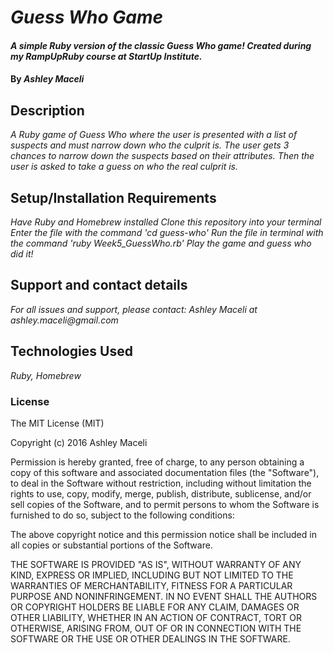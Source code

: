 # _Guess Who Game_

#### _A simple Ruby version of the classic Guess Who game! Created during my RampUpRuby course at StartUp Institute._

#### By _**Ashley Maceli**_

## Description

_A Ruby game of Guess Who where the user is presented with a list of suspects and must narrow down who the culprit is. The user gets 3 chances to narrow down the suspects based on their attributes. Then the user is asked to take a guess on who the real culprit is._

## Setup/Installation Requirements

_Have Ruby and Homebrew installed_
_Clone this repository into your terminal_
_Enter the file with the command 'cd guess-who'_
_Run the file in terminal with the command 'ruby Week5_GuessWho.rb'_
_Play the game and guess who did it!_

## Support and contact details

_For all issues and support, please contact:
Ashley Maceli at ashley.maceli@gmail.com_

## Technologies Used

_Ruby, Homebrew_

### License

The MIT License (MIT)

Copyright (c) 2016 Ashley Maceli

Permission is hereby granted, free of charge, to any person obtaining a copy
of this software and associated documentation files (the "Software"), to deal
in the Software without restriction, including without limitation the rights
to use, copy, modify, merge, publish, distribute, sublicense, and/or sell
copies of the Software, and to permit persons to whom the Software is
furnished to do so, subject to the following conditions:

The above copyright notice and this permission notice shall be included in all
copies or substantial portions of the Software.

THE SOFTWARE IS PROVIDED "AS IS", WITHOUT WARRANTY OF ANY KIND, EXPRESS OR
IMPLIED, INCLUDING BUT NOT LIMITED TO THE WARRANTIES OF MERCHANTABILITY,
FITNESS FOR A PARTICULAR PURPOSE AND NONINFRINGEMENT. IN NO EVENT SHALL THE
AUTHORS OR COPYRIGHT HOLDERS BE LIABLE FOR ANY CLAIM, DAMAGES OR OTHER
LIABILITY, WHETHER IN AN ACTION OF CONTRACT, TORT OR OTHERWISE, ARISING FROM,
OUT OF OR IN CONNECTION WITH THE SOFTWARE OR THE USE OR OTHER DEALINGS IN THE
SOFTWARE.
